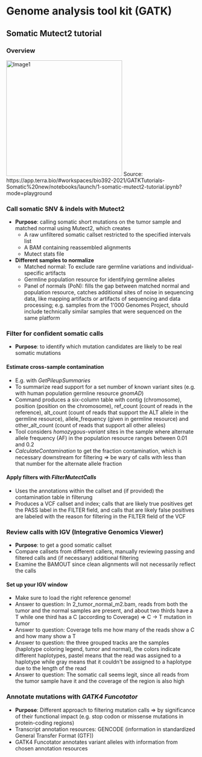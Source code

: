# Genome analysis tool kit (GATK)

## Somatic Mutect2 tutorial

### Overview

<img width="307" alt="Image1" src="https://user-images.githubusercontent.com/91133520/136158801-f3a505ab-49fe-4f3a-80fb-bdd47c0b5d7c.PNG">
Source: https://app.terra.bio/#workspaces/bio392-2021/GATKTutorials-Somatic%20new/notebooks/launch/1-somatic-mutect2-tutorial.ipynb?mode=playground

### Call somatic SNV & indels with Mutect2
* **Purpose**: calling somatic short mutations on the tumor sample and matched normal using Mutect2, which creates
  * A raw unfiltered somatic callset restricted to the specified intervals list
  * A BAM containing reassembled alignments
  * Mutect stats file
* **Different samples to normalize**
  * Matched normal: To exclude rare germline variations and individual-specific artifacts
  * Germline population resource for identifying germline alleles
  * Panel of normals (PoN): fills the gap between matched normal and population resource, catches additional sites of noise in sequencing data, like mapping artifacts or artifacts of sequencing and data processing; e.g. samples from the 1'000 Genomes Project, should include technically similar samples that were sequenced on the same platform

### Filter for confident somatic calls
* **Purpose**: to identify which mutation candidates are likely to be real somatic mutations

#### Estimate cross-sample contamination 
* E.g. with *GetPileupSummaries*
* To summarize read support for a set number of known variant sites (e.g. with human population germline resource *gnomAD*)
* Command produces a six-column table with contig (chromosome), position (position on the chromosome), ref_count (count of reads in the reference), alt_count (count of reads that support the ALT allele in the germline resource), allele_frequency (given in germline resource) and other_alt_count (count of reads that support all other alleles)
* Tool considers *homozygous-variant* sites in the sample where alternate allele frequency (AF) in the population resource ranges between 0.01 and 0.2
* *CalculateContamination* to get the fraction contamination, which is necessary downstream for filtering => be wary of calls with less than that number for the alternate allele fraction

#### Apply filters with *FilterMutectCalls*
* Uses the annotations within the callset and (if provided) the contamination table in filterung
* Produces a VCF callset and index; calls that are likely true positives get the PASS label in the FILTER field, and calls that are likely false positives are labeled with the reason for filtering in the FILTER field of the VCF

### Review calls with IGV (Integrative Genomics Viewer)
* **Purpose**: to get a good somatic callset
* Compare callsets from different callers, manually reviewing passing and filtered calls and (if necessary) additional filtering
* Examine the BAMOUT since clean alignments will not necessarily reflect the calls

#### Set up your IGV window
* Make sure to load the right reference genome!
* Answer to question: In 2_tumor_normal_m2.bam, reads from both the tumor and the normal samples are present, and about two thirds have a T while one third has a C (according to Coverage) => C -> T mutation in tumor
* Answer to question: Coverage tells me how many of the reads show a C and how many show a T
* Answer to question: the three grouped tracks are the samples (haplotype coloring legend, tumor and normal), the colors indicate different haplotypes, pastel means that the read was assigned to a haplotype while gray means that it couldn't be assigned to a haplotype due to the length of the read
* Answer to question: The somatic call seems legit, since all reads from the tumor sample have it and the coverage of the region is also high

### Annotate mutations with *GATK4 Funcotator*
* **Purpose**: Different approach to filtering mutation calls => by significance of their functional impact (e.g. stop codon or missense mutations in protein-coding regions)
* Transcript annotation resources: GENCODE (information in standardized General Transfer Format (GTF))
* GATK4 Funcotator annotates variant alleles with information from chosen annotation resources
